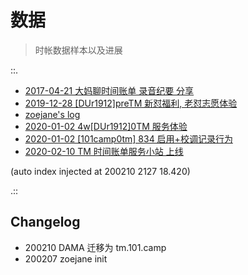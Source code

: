 # 数据
> 时帐数据样本以及进展

::.

- [ 2017-04-21 大妈聊时间账单 录音纪要 分享](170421-dama-tm-podcast.md)
- [ 2019-12-28  [DUr1912]preTM 新怼福利, 老怼志愿体验](191228-du-zq-issue.md)
- [ zoejane's log](191228-log-zoejane.md)
- [ 2020-01-02  4w[DUr1912]0TM 服务体验](200102-du-zq-issue.md)
- [ 2020-01-02 [101camp0tm] 834 启用+校调记录行为](200102-du-zq-mail.md)
- [ 2020-02-10 TM 时间账单服务小站 上线](200210-zoe-site.md)

(auto index injected at 200210 2127 18.420) 

.::



## Changelog

- 200210 DAMA 迁移为 tm.101.camp
- 200207 zoejane init
